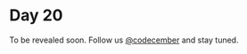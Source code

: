 # Day 20

To be revealed soon. Follow us [@codecember](https://twitter.com/codecember_ink) and stay tuned.
